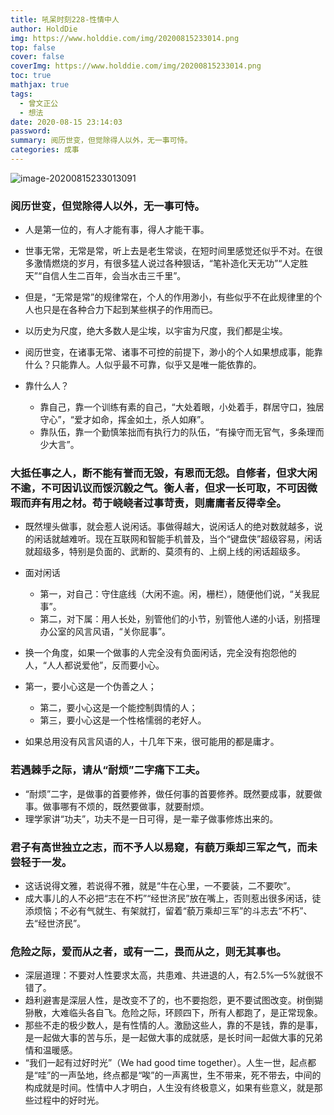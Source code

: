 ```yaml
---
title: 吼呆时刻228-性情中人
author: HoldDie
img: https://www.holddie.com/img/20200815233014.png
top: false
cover: false
coverImg: https://www.holddie.com/img/20200815233014.png
toc: true
mathjax: true
tags:
  - 曾文正公
  - 想法
date: 2020-08-15 23:14:03
password:
summary: 阅历世变，但觉除得人以外，无一事可恃。
categories: 成事
---
```


![image-20200815233013091](https://www.holddie.com/img/20200815233014.png)

### 阅历世变，但觉除得人以外，无一事可恃。

- 人是第一位的，有人才能有事，得人才能干事。

- 世事无常，无常是常，听上去是老生常谈，在短时间里感觉还似乎不对。在很多激情燃烧的岁月，有很多猛人说过各种狠话，“笔补造化天无功”“人定胜天”“自信人生二百年，会当水击三千里”。

- 但是，“无常是常”的规律常在，个人的作用渺小，有些似乎不在此规律里的个人也只是在各种合力下起到某些棋子的作用而已。

- 以历史为尺度，绝大多数人是尘埃，以宇宙为尺度，我们都是尘埃。

- 阅历世变，在诸事无常、诸事不可控的前提下，渺小的个人如果想成事，能靠什么？只能靠人。人似乎最不可靠，似乎又是唯一能依靠的。

- 靠什么人？

  - 靠自己，靠一个训练有素的自己，“大处着眼，小处着手，群居守口，独居守心”，“爱才如命，挥金如土，杀人如麻”。
  - 靠队伍，靠一个勤慎笨拙而有执行力的队伍，“有操守而无官气，多条理而少大言”。

### 大抵任事之人，断不能有誉而无毁，有恩而无怨。自修者，但求大闲不逾，不可因讥议而馁沉毅之气。衡人者，但求一长可取，不可因微瑕而弃有用之材。苟于峣峣者过事苛责，则庸庸者反得幸全。

- 既然埋头做事，就会惹人说闲话。事做得越大，说闲话人的绝对数就越多，说的闲话就越难听。现在互联网和智能手机普及，当个“键盘侠”超级容易，闲话就超级多，特别是负面的、武断的、莫须有的、上纲上线的闲话超级多。
- 面对闲话

  - 第一，对自己：守住底线（大闲不逾。闲，栅栏），随便他们说，“关我屁事”。
  - 第二，对下属：用人长处，别管他们的小节，别管他人递的小话，别搭理办公室的风言风语，“关你屁事”。
- 换一个角度，如果一个做事的人完全没有负面闲话，完全没有抱怨他的人，“人人都说爱他”，反而要小心。
- 第一，要小心这是一个伪善之人；
  - 第二，要小心这是一个能控制舆情的人；
  - 第三，要小心这是一个性格懦弱的老好人。
- 如果总用没有风言风语的人，十几年下来，很可能用的都是庸才。

### 若遇棘手之际，请从“耐烦”二字痛下工夫。

- “耐烦”二字，是做事的首要修养，做任何事的首要修养。既然要成事，就要做事。做事哪有不烦的，既然要做事，就要耐烦。
- 理学家讲“功夫”，功夫不是一日可得，是一辈子做事修炼出来的。

### 君子有高世独立之志，而不予人以易窥，有藐万乘却三军之气，而未尝轻于一发。

- 这话说得文雅，若说得不雅，就是“牛在心里，一不要装，二不要吹”。
- 成大事儿的人不必把“志在不朽”“经世济民”放在嘴上，否则惹出很多闲话，徒添烦恼；不必有气就生、有架就打，留着“藐万乘却三军”的斗志去“不朽”、去“经世济民”。

### 危险之际，爱而从之者，或有一二，畏而从之，则无其事也。

- 深层道理：不要对人性要求太高，共患难、共进退的人，有2.5%—5%就很不错了。
- 趋利避害是深层人性，是改变不了的，也不要抱怨，更不要试图改变。树倒猢狲散，大难临头各自飞。危险之际，环顾四下，所有人都跑了，是正常现象。
- 那些不走的极少数人，是有性情的人。激励这些人，靠的不是钱，靠的是事，是一起做大事的苦与乐，是一起做大事的成就感，是长时间一起做大事的兄弟情和温暖感。
- “我们一起有过好时光”（We had good time together）。人生一世，起点都是“哇”的一声坠地，终点都是“唉”的一声离世，生不带来，死不带去，中间的构成就是时间。性情中人才明白，人生没有终极意义，如果有些意义，就是那些过程中的好时光。





